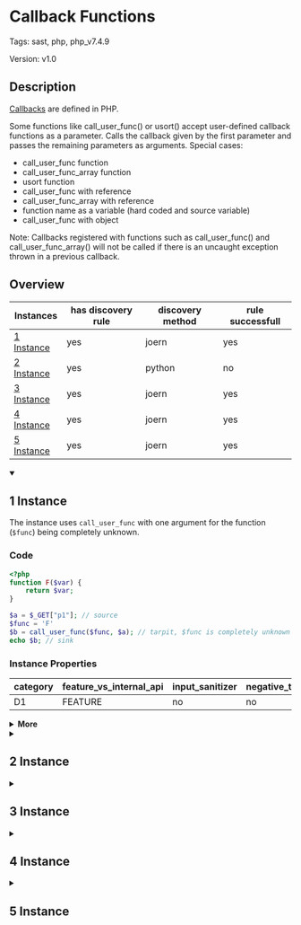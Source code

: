 [//]: # (This file is automatically generated. If you wish to make any changes, please use the JSON files and regenerate this file using the tpframework.)

# Callback Functions

Tags: sast, php, php_v7.4.9

Version: v1.0

## Description

[Callbacks](https://www.php.net/manual/en/language.types.callable.php) are defined in PHP.
>>>
Some functions like call_user_func() or usort() accept user-defined callback functions as a parameter. Calls the callback given by the first parameter and passes the remaining parameters as arguments.
Special cases:
*  call_user_func function
*  call_user_func_array function
*  usort function
*  call_user_func with reference
*  call_user_func_array with reference
*  function name as a variable (hard coded and source variable)
*  call_user_func with object
>>>
Note:
Callbacks registered with functions such as call_user_func() and call_user_func_array() will not be called if there is an uncaught exception thrown in a previous callback.

## Overview

| Instances                 | has discovery rule   | discovery method   | rule successfull   |
|---------------------------|----------------------|--------------------|--------------------|
| [1 Instance](#1-instance) | yes                  | joern              | yes                |
| [2 Instance](#2-instance) | yes                  | python             | no                 |
| [3 Instance](#3-instance) | yes                  | joern              | yes                |
| [4 Instance](#4-instance) | yes                  | joern              | yes                |
| [5 Instance](#5-instance) | yes                  | joern              | yes                |

<details markdown="1"open>
<summary>

## 1 Instance
</summary>

The instance uses `call_user_func` with one argument for the function (`$func`) being completely unknown.

### Code

```PHP
<?php
function F($var) {
    return $var;
}

$a = $_GET["p1"]; // source
$func = 'F'
$b = call_user_func($func, $a); // tarpit, $func is completely unknown
echo $b; // sink
```

### Instance Properties

| category   | feature_vs_internal_api   | input_sanitizer   | negative_test_case   | source_and_sink   |
|------------|---------------------------|-------------------|----------------------|-------------------|
| D1         | FEATURE                   | no                | no                   | no                |

<details markdown="1">
<summary>
<b>More</b></summary>

<details markdown="1">
<summary>

### Compile
</summary>

```bash
Cannot load Zend OPcache - it was already loaded
PHP Parse error:  syntax error, unexpected variable "$b" in /.../PHP/80_callback_functions/1_instance_80_callback_functions/1_instance_80_callback_functions.php on line 8
```

</details>

<details markdown="1">
<summary>

### Discovery
</summary>

The rule searches for an `INIT_USER_CALL` with an argument `call_user_func`.

```scala
val x80 = (name, "80_callback_functions_i1", cpg.call(".*INIT_USER_CALL.*").argument.order(1).code("call_user_func.*").location.toJson);
```

| discovery method   | expected accuracy   |
|--------------------|---------------------|
| joern              | Perfect             |

</details>

<details markdown="1"open>
<summary>

### Measurement
</summary>

| Tool        | Comm_1   | Comm_2   | phpSAFE   | Progpilot   | RIPS   | WAP   | Ground Truth   |
|-------------|----------|----------|-----------|-------------|--------|-------|----------------|
| 08 Jun 2021 | no       | yes      | no        | yes         | no     | no    | yes            |
| 22 May 2023 | no       | no       |           |             |        |       | yes            |

</details>

</details>

</details>

<details markdown="1">
<summary>

## 2 Instance
</summary>

This instance uses `call_user_func` on the string 'F' and a value defined by the user.

### Code

```PHP
<?php
function F($var) {
    return $var;
}

$a = $_GET["p1"]; // source
$b = call_user_func('F', $a);
echo $b; // sink
```

### Instance Properties

| category   | feature_vs_internal_api   | input_sanitizer   | negative_test_case   | source_and_sink   |
|------------|---------------------------|-------------------|----------------------|-------------------|
| D2         | FEATURE                   | no                | no                   | no                |

<details markdown="1">
<summary>
<b>More</b></summary>

<details markdown="1">
<summary>

### Compile
</summary>

```bash
$_main:
     ; (lines=9, args=0, vars=2, tmps=5)
     ; (before optimizer)
     ; /.../PHP/80_callback_functions/2_instance_80_callback_functions/2_instance_80_callback_functions.php:1-8
     ; return  [] RANGE[0..0]
0000 T2 = FETCH_R (global) string("_GET")
0001 T3 = FETCH_DIM_R T2 string("p1")
0002 ASSIGN CV0($a) T3
0003 INIT_FCALL 1 96 string("f")
0004 SEND_USER CV0($a) 1
0005 V5 = DO_FCALL
0006 ASSIGN CV1($b) V5
0007 ECHO CV1($b)
0008 RETURN int(1)

F:
     ; (lines=3, args=1, vars=1, tmps=0)
     ; (before optimizer)
     ; /.../PHP/80_callback_functions/2_instance_80_callback_functions/2_instance_80_callback_functions.php:2-4
     ; return  [] RANGE[0..0]
0000 CV0($var) = RECV 1
0001 RETURN CV0($var)
0002 RETURN null
```

</details>

<details markdown="1">
<summary>

### Discovery
</summary>

This instance could profit from source code discovery.

```python
#!/usr/bin/env python3

import subprocess
import sys
from pathlib import Path

def check_string(st):
first_part = ""
if len(st)>0 and ((st[0] == "'" and st[len(st)-1] == "'") or (st[0] == '"' and st[len(st)-1]=='"')):
temp = st[1:]
temp = temp[:-1]
if '"' not in temp and "'" not in temp and '$' not in temp:
first_part = temp
return first_part

if __name__ == "__main__":
project_folder = Path(sys.argv[1])

#print("+++ Apply the transformation on the projects")
dict_projects = {}
dict_process = {}

# Do the changes

#Search for the projects which has call_user_func
#print("+++ Search for call_user_func")
cmd = "grep -Hn -r 'call_user_func' " + str(project_folder)
try:
result = subprocess.check_output(cmd, shell=True)
data = result.decode('utf-8-sig')

counter = 0

resc = {}
dict_call_user_func = {}
dict_line = {}
lines = {}
for line_change in data.split('\n')[:-1]:

if ".php:" not in line_change or ".txt" in line_change:
continue
path_project = line_change.split(".php:")[0]
line = line_change.split(":")[1]
prj = line_change.split("/")[2]
sub_prj = line_change.split("/")[3]
if path_project in lines:
continue
lines[path_project] = 1
if (prj, sub_prj) not in dict_projects:
dict_projects[(prj, sub_prj)] = 1

if line_change in dict_line:
continue

fcode = line_change.split(".php:")[0]+".php"
with open(fcode, 'r', encoding='utf8') as filecode:
try:
datacode = filecode.read()
except:
continue
#fout = open(fcode, "w", encoding='utf8')
dict_line[line_change] = 1
calls = datacode.split("call_user_func")

cnd = True
for call in calls:
if cnd == True:
cnd = False
else:
call = "call_user_func" + call
call_original = call
x = 0
bc = 0
ba = 0
bm = 0
for c in call:
x = x + 1
if c=='(':
bc = bc + 1
if c == ')':
bc = bc - 1
if bc == 0:
break
if c=='[':
ba = ba + 1
if c == ']':
ba = ba - 1
if c=='{':
bm = bm + 1
if c == '}':
bm = bm - 1
if c == ',' and bm == 0 and ba == 0 and bc == 1:
break
x = x - 1
st = call[:x]
cr = 0
if "call_user_func_array" in st:
cr = 1
st = st.replace(" ", "")
st = st.replace("call_user_func_array(", "")
st = st.replace("call_user_func(", "")
first_part = check_string(st)
if first_part == "" and st[:6] == "array(":
temp = st[6:].split(",", 1)
obj = check_string(temp[0])
if obj == "":
obj = temp[0]
method = check_string(temp[1].split(')')[0])
if method != "":
first_part = obj + "->" + method
if first_part != "":
dict_process[(prj, sub_prj)] = 1
dict_call_user_func[(prj, sub_prj)] = 1
call = call[x:]
if cr == 1:
x = 0
for c in call:
if c == ')':
break
if c!=',' and c!=' ' and c!='\n':
break
x = x + 1
if x!=0:
call = call[:x] + "..." + call[x:]
if call[0] == ',':
call = call[1:]
print(path_project + '%' + line)
except:
print('')
```

| discovery method   | expected accuracy   |
|--------------------|---------------------|
| python             | Perfect             |

</details>

<details markdown="1"open>
<summary>

### Measurement
</summary>

| Tool        | Comm_1   | Comm_2   | phpSAFE   | Progpilot   | RIPS   | WAP   | Ground Truth   |
|-------------|----------|----------|-----------|-------------|--------|-------|----------------|
| 08 Jun 2021 | no       | no       | no        | yes         | no     | no    | yes            |
| 22 May 2023 | no       | yes      |           |             |        |       | yes            |
| 25 May 2023 | no       | yes      |           |             |        |       | yes            |

</details>

</details>

</details>

<details markdown="1">
<summary>

## 3 Instance
</summary>

The instance concatenates the name of the function ('F') with the string 'something' before calling `call_user_func` on it, the second argument is a user controlled value.

### Code

```PHP
<?php
function F_something($var) {
    return $var;
}

$a = $_GET["p1"]; // source
$func = "F";
$b = call_user_func($func . "_something", $a);
echo $b; // sink
```

### Instance Properties

| category   | feature_vs_internal_api   | input_sanitizer   | negative_test_case   | source_and_sink   |
|------------|---------------------------|-------------------|----------------------|-------------------|
| D2         | FEATURE                   | no                | no                   | no                |

<details markdown="1">
<summary>
<b>More</b></summary>

<details markdown="1">
<summary>

### Compile
</summary>

```bash
$_main:
     ; (lines=11, args=0, vars=3, tmps=7)
     ; (before optimizer)
     ; /.../PHP/80_callback_functions/3_instance_80_callback_functions/3_instance_80_callback_functions.php:1-9
     ; return  [] RANGE[0..0]
0000 T3 = FETCH_R (global) string("_GET")
0001 T4 = FETCH_DIM_R T3 string("p1")
0002 ASSIGN CV0($a) T4
0003 ASSIGN CV1($func) string("F")
0004 T7 = CONCAT CV1($func) string("_something")
0005 INIT_USER_CALL 1 string("call_user_func") T7
0006 SEND_USER CV0($a) 1
0007 V8 = DO_FCALL
0008 ASSIGN CV2($b) V8
0009 ECHO CV2($b)
0010 RETURN int(1)

F_something:
     ; (lines=3, args=1, vars=1, tmps=0)
     ; (before optimizer)
     ; /.../PHP/80_callback_functions/3_instance_80_callback_functions/3_instance_80_callback_functions.php:2-4
     ; return  [] RANGE[0..0]
0000 CV0($var) = RECV 1
0001 RETURN CV0($var)
0002 RETURN null
```

</details>

<details markdown="1">
<summary>

### Discovery
</summary>

The rule searches for a call of `call_user_func`, that is reachable by a `CONCAT` statement.

```scala
val x80 = (name, "80_callback_functions_i3", cpg.call.code(".*INIT_USER_CALL.*call_user_func.*").reachableBy(cpg.call.code(".*CONCAT.*string.*")).location.toJson);
```

| discovery method   | expected accuracy   |
|--------------------|---------------------|
| joern              | Perfect             |

</details>

<details markdown="1"open>
<summary>

### Measurement
</summary>

| Tool        | Comm_1   | Comm_2   | phpSAFE   | Progpilot   | RIPS   | WAP   | Ground Truth   |
|-------------|----------|----------|-----------|-------------|--------|-------|----------------|
| 08 Jun 2021 | no       | no       | no        | yes         | no     | no    | yes            |
| 22 May 2023 | no       | no       |           |             |        |       | yes            |
| 25 May 2023 | no       | no       |           |             |        |       | yes            |

</details>

</details>

</details>

<details markdown="1">
<summary>

## 4 Instance
</summary>

The instance calls `call_user_func` on the string 'F' and a user defined value.

### Code

```PHP
<?php
function F($var) {
    return $var;
}

$a = $_GET["p1"]; // source
$func = 'F';
$b = call_user_func($func, $a);
echo $b; // sink
```

### Instance Properties

| category   | feature_vs_internal_api   | input_sanitizer   | negative_test_case   | source_and_sink   |
|------------|---------------------------|-------------------|----------------------|-------------------|
| D3         | FEATURE                   | no                | no                   | no                |

<details markdown="1">
<summary>
<b>More</b></summary>

<details markdown="1">
<summary>

### Compile
</summary>

```bash
$_main:
     ; (lines=10, args=0, vars=3, tmps=6)
     ; (before optimizer)
     ; /.../PHP/80_callback_functions/4_instance_80_callback_functions/4_instance_80_callback_functions.php:1-9
     ; return  [] RANGE[0..0]
0000 T3 = FETCH_R (global) string("_GET")
0001 T4 = FETCH_DIM_R T3 string("p1")
0002 ASSIGN CV0($a) T4
0003 ASSIGN CV1($func) string("F")
0004 INIT_USER_CALL 1 string("call_user_func") CV1($func)
0005 SEND_USER CV0($a) 1
0006 V7 = DO_FCALL
0007 ASSIGN CV2($b) V7
0008 ECHO CV2($b)
0009 RETURN int(1)

F:
     ; (lines=3, args=1, vars=1, tmps=0)
     ; (before optimizer)
     ; /.../PHP/80_callback_functions/4_instance_80_callback_functions/4_instance_80_callback_functions.php:2-4
     ; return  [] RANGE[0..0]
0000 CV0($var) = RECV 1
0001 RETURN CV0($var)
0002 RETURN null
```

</details>

<details markdown="1">
<summary>

### Discovery
</summary>

The rule searches for `call_user_func` on opcode level.

```scala
val x80 = (name, "80_callback_functions_i4", cpg.call.code(".*INIT_USER_CALL.*call_user_func.*").reachableBy(cpg.call.code(".*ASSIGN.*string.*")).location.toJson);
```

| discovery method   | expected accuracy   |
|--------------------|---------------------|
| joern              | Perfect             |

</details>

<details markdown="1"open>
<summary>

### Measurement
</summary>

| Tool        | Comm_1   | Comm_2   | phpSAFE   | Progpilot   | RIPS   | WAP   | Ground Truth   |
|-------------|----------|----------|-----------|-------------|--------|-------|----------------|
| 08 Jun 2021 | no       | no       | no        | no          | no     | no    | yes            |
| 22 May 2023 | no       | no       |           |             |        |       | yes            |

</details>

</details>

</details>

<details markdown="1">
<summary>

## 5 Instance
</summary>

Similar to instance 4, but this time, the second argument is wrapped in an array.

### Code

```PHP
<?php
function F($var) {
    return $var;
}

$a = $_GET["p1"]; // source
$func = 'F';
$b = call_user_func_array($func, array($a)); // tarpit, call_user_func_array is another variant
echo $b; // sink
```

### Instance Properties

| category   | feature_vs_internal_api   | input_sanitizer   | negative_test_case   | source_and_sink   |
|------------|---------------------------|-------------------|----------------------|-------------------|
| D4         | FEATURE                   | no                | no                   | no                |

<details markdown="1">
<summary>
<b>More</b></summary>

<details markdown="1">
<summary>

### Compile
</summary>

```bash
$_main:
     ; (lines=12, args=0, vars=3, tmps=7)
     ; (before optimizer)
     ; /.../PHP/80_callback_functions/5_instance_80_callback_functions/5_instance_80_callback_functions.php:1-9
     ; return  [] RANGE[0..0]
0000 T3 = FETCH_R (global) string("_GET")
0001 T4 = FETCH_DIM_R T3 string("p1")
0002 ASSIGN CV0($a) T4
0003 ASSIGN CV1($func) string("F")
0004 INIT_USER_CALL 0 string("call_user_func_array") CV1($func)
0005 T7 = INIT_ARRAY 1 (packed) CV0($a) NEXT
0006 SEND_ARRAY 0 T7
0007 CHECK_UNDEF_ARGS
0008 V8 = DO_FCALL
0009 ASSIGN CV2($b) V8
0010 ECHO CV2($b)
0011 RETURN int(1)

F:
     ; (lines=3, args=1, vars=1, tmps=0)
     ; (before optimizer)
     ; /.../PHP/80_callback_functions/5_instance_80_callback_functions/5_instance_80_callback_functions.php:2-4
     ; return  [] RANGE[0..0]
0000 CV0($var) = RECV 1
0001 RETURN CV0($var)
0002 RETURN null
```

</details>

<details markdown="1">
<summary>

### Discovery
</summary>

The rule searches for `call_user_func` on opcode level.

```scala
val x80 = (name, "80_callback_functions_i5", cpg.call.code(".*INIT_USER_CALL.*call_user_func.*").reachableBy(cpg.call.code(".*ASSIGN.*string.*")).location.toJson);
```

| discovery method   | expected accuracy   |
|--------------------|---------------------|
| joern              | Perfect             |

</details>

<details markdown="1"open>
<summary>

### Measurement
</summary>

| Tool        | Comm_1   | Comm_2   | phpSAFE   | Progpilot   | RIPS   | WAP   | Ground Truth   |
|-------------|----------|----------|-----------|-------------|--------|-------|----------------|
| 08 Jun 2021 | no       | no       | no        | no          | no     | no    | yes            |
| 22 May 2023 | no       | no       |           |             |        |       | yes            |

</details>

</details>

</details>
